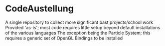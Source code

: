 # CodeAustellung
A single repository to collect more significant past projects/school work
Provided 'as-is'; most code requires little setup beyond default installations of the various languages
The exception being the Particle System; this requires a generic set of OpenGL Bindings to be installed
